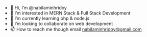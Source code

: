 - 👋 Hi, I’m @nabilaminhridoy
- 👀 I’m interested in MERN Stack & Full Stack Development
- 🌱 I’m currently learning php & node.js
- 💞️ I’m looking to collaborate on web development
- 📫 How to reach me though email nabilaminhridoy@gmail.com

<!---
nabilaminhridoy/nabilaminhridoy is a ✨ special ✨ repository because its `README.md` (this file) appears on your GitHub profile.
You can click the Preview link to take a look at your changes.
--->
